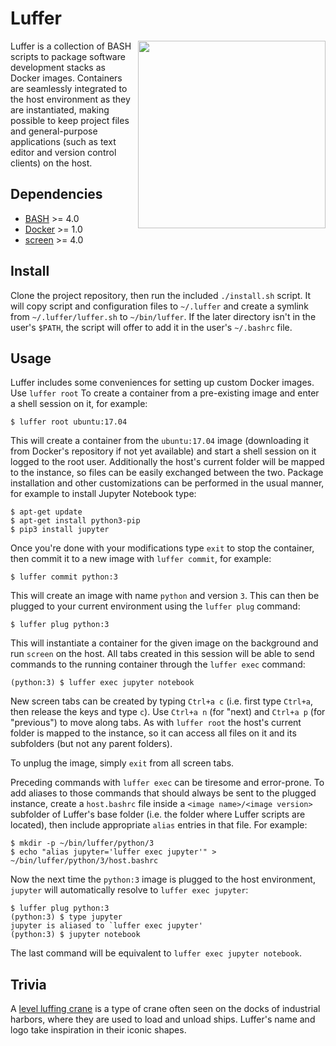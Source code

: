 # Luffer

<img align="right" height="300" src="https://xperroni.github.io/luffer/2017_luffer_03.png">

Luffer is a collection of BASH scripts to package software development stacks as Docker images. Containers are seamlessly integrated to the host environment as they are instantiated, making possible to keep project files and general-purpose applications (such as text editor and version control clients) on the host.

## Dependencies

* [BASH](https://www.gnu.org/software/bash/) >= 4.0
* [Docker](https://www.docker.com/) >= 1.0
* [screen](https://www.gnu.org/software/screen/) >= 4.0

## Install

Clone the project repository, then run the included `./install.sh` script. It will copy script and configuration files to `~/.luffer` and create a symlink from `~/.luffer/luffer.sh` to `~/bin/luffer`. If the later directory isn't in the user's `$PATH`, the script will offer to add it in the user's `~/.bashrc` file.

## Usage

Luffer includes some conveniences for setting up custom Docker images. Use `luffer root` To create a container from a pre-existing image and enter a shell session on it, for example:

    $ luffer root ubuntu:17.04

This will create a container from the `ubuntu:17.04` image (downloading it from Docker's repository if not yet available) and start a shell session on it logged to the root user. Additionally the host's current folder will be mapped to the instance, so files can be easily exchanged between the two. Package installation and other customizations can be performed in the usual manner, for example to install Jupyter Notebook type:

    $ apt-get update
    $ apt-get install python3-pip
    $ pip3 install jupyter

Once you're done with your modifications type `exit` to stop the container, then commit it to a new image with `luffer commit`, for example:

    $ luffer commit python:3

This will create an image with name `python` and version `3`. This can then be plugged to your current environment using the `luffer plug` command:

    $ luffer plug python:3

This will instantiate a container for the given image on the background and run `screen` on the host. All tabs created in this session will be able to send commands to the running container through the `luffer exec` command:

    (python:3) $ luffer exec jupyter notebook

New screen tabs can be created by typing `Ctrl+a c` (i.e. first type `Ctrl+a`, then release the keys and type `c`). Use `Ctrl+a n` (for "next) and `Ctrl+a p` (for "previous") to move along tabs. As with `luffer root` the host's current folder is mapped to the instance, so it can access all files on it and its subfolders (but not any parent folders).

To unplug the image, simply `exit` from all screen tabs.

Preceding commands with `luffer exec` can be tiresome and error-prone. To add aliases to those commands that should always be sent to the plugged instance, create a `host.bashrc` file inside a `<image name>/<image version>` subfolder of Luffer's base folder (i.e. the folder where Luffer scripts are located), then include appropriate `alias` entries in that file. For example:

    $ mkdir -p ~/bin/luffer/python/3
    $ echo "alias jupyter='luffer exec jupyter'" > ~/bin/luffer/python/3/host.bashrc

Now the next time the `python:3` image is plugged to the host environment, `jupyter` will automatically resolve to `luffer exec jupyter`:

    $ luffer plug python:3
    (python:3) $ type jupyter
    jupyter is aliased to `luffer exec jupyter'
    (python:3) $ jupyter notebook

The last command will be equivalent to `luffer exec jupyter notebook`.

## Trivia

A [level luffing crane](https://en.wikipedia.org/wiki/Level_luffing_crane) is a type of crane often seen on the docks of industrial harbors, where they are used to load and unload ships. Luffer's name and logo take inspiration in their iconic shapes.

